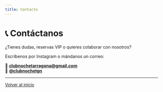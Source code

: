 ```yaml
---
title: Contacto
---
```


# 📞 Contáctanos

¿Tienes dudas, reservas VIP o quieres colaborar con nosotros?

Escríbenos por Instagram o mándanos un correo:

📩 **clubnochetarragona@gmail.com**  
📸 **[@clubnochetgn](https://instagram.com/clubnochetgn)**

---

[Volver al inicio](index.md)
